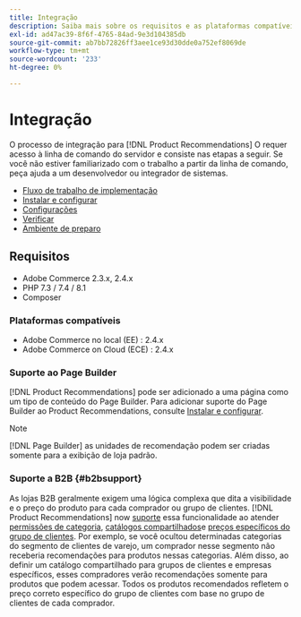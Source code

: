 ```yaml
---
title: Integração
description: Saiba mais sobre os requisitos e as plataformas compatíveis na [!DNL Product Recommendations].
exl-id: ad47ac39-8f6f-4765-84ad-9e3d104385db
source-git-commit: ab7bb72826ff3aee1ce93d30dde0a752ef8069de
workflow-type: tm+mt
source-wordcount: '233'
ht-degree: 0%

---
```


# Integração

O processo de integração para [!DNL Product Recommendations] O requer acesso à linha de comando do servidor e consiste nas etapas a seguir. Se você não estiver familiarizado com o trabalho a partir da linha de comando, peça ajuda a um desenvolvedor ou integrador de sistemas.

- [Fluxo de trabalho de implementação](implementation-workflow.md)
- [Instalar e configurar](install-configure.md)
- [Configurações](settings.md)
- [Verificar](verify.md)
- [Ambiente de preparo](staging-environment.md)

## Requisitos

- Adobe Commerce 2.3.x, 2.4.x
- PHP 7.3 / 7.4 / 8.1
- Composer

### Plataformas compatíveis

- Adobe Commerce no local (EE) : 2.4.x
- Adobe Commerce on Cloud (ECE) : 2.4.x

### Suporte ao Page Builder

[!DNL Product Recommendations] pode ser adicionado a uma página como um tipo de conteúdo do Page Builder. Para adicionar suporte do Page Builder ao Product Recommendations, consulte [Instalar e configurar](install-configure.md).

>[!NOTE]
>
>[!DNL Page Builder] as unidades de recomendação podem ser criadas somente para a exibição de loja padrão.

### Suporte a B2B {#b2bsupport}

As lojas B2B geralmente exigem uma lógica complexa que dita a visibilidade e o preço do produto para cada comprador ou grupo de clientes. [!DNL Product Recommendations] now [suporte](release-notes.md) essa funcionalidade ao atender [permissões de categoria](https://docs.magento.com/user-guide/catalog/category-permissions.html), [catálogos compartilhados](https://docs.magento.com/user-guide/catalog/catalog-shared.html)e [preços específicos do grupo de clientes](https://docs.magento.com/user-guide/catalog/pricing-advanced.html). Por exemplo, se você ocultou determinadas categorias do segmento de clientes de varejo, um comprador nesse segmento não receberia recomendações para produtos nessas categorias. Além disso, ao definir um catálogo compartilhado para grupos de clientes e empresas específicos, esses compradores verão recomendações somente para produtos que podem acessar. Todos os produtos recomendados refletem o preço correto específico do grupo de clientes com base no grupo de clientes de cada comprador.
